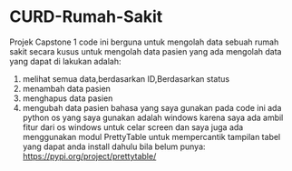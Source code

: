 # CURD-Rumah-Sakit
Projek Capstone 1
code ini berguna untuk mengolah data sebuah rumah sakit secara kusus untuk mengolah data pasien yang ada
mengolah data yang dapat di lakukan adalah:
1. melihat semua data,berdasarkan ID,Berdasarkan status
2. menambah data pasien
3. menghapus data pasien
4. mengubah data pasien
bahasa yang saya gunakan pada code ini ada python
os yang saya gunakan adalah windows karena saya ada ambil fitur dari os windows untuk celar screen
dan saya juga ada menggunakan modul PrettyTable untuk mempercantik tampilan tabel yang dapat anda install dahulu bila belum punya: https://pypi.org/project/prettytable/
